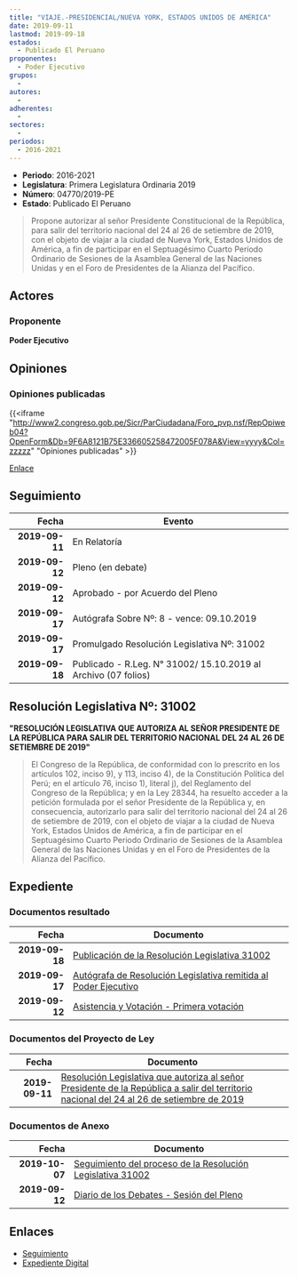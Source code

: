 ```yaml
---
title: "VIAJE.-PRESIDENCIAL/NUEVA YORK, ESTADOS UNIDOS DE AMÉRICA"
date: 2019-09-11
lastmod: 2019-09-18
estados: 
  - Publicado El Peruano
proponentes: 
  - Poder Ejecutivo
grupos: 
  - 
autores: 
  - 
adherentes: 
  - 
sectores: 
  - 
periodos: 
  - 2016-2021
---
```


- **Periodo**: 2016-2021
- **Legislatura**: Primera Legislatura Ordinaria 2019
- **Número**: 04770/2019-PE
- **Estado**: Publicado El Peruano

> Propone autorizar al señor Presidente Constitucional de la República, para salir del territorio nacional del 24 al 26 de setiembre de 2019, con el objeto de viajar a la ciudad de Nueva York, Estados Unidos de América, a fin de participar en el Septuagésimo Cuarto Período Ordinario de Sesiones de la Asamblea General de las Naciones Unidas y en el Foro de Presidentes de la Alianza del Pacífico.


## Actores

### Proponente

**Poder Ejecutivo**


## Opiniones

### Opiniones publicadas

{{<iframe "http://www2.congreso.gob.pe/Sicr/ParCiudadana/Foro_pvp.nsf/RepOpiweb04?OpenForm&Db=9F6A8121B75E336605258472005F078A&View=yyyy&Col=zzzzz" "Opiniones publicadas" >}}

[Enlace](http://www2.congreso.gob.pe/Sicr/ParCiudadana/Foro_pvp.nsf/RepOpiweb04?OpenForm&Db=9F6A8121B75E336605258472005F078A&View=yyyy&Col=zzzzz)

## Seguimiento

| Fecha | Evento |
|------:|--------|
| **2019-09-11** | En Relatoría|
| **2019-09-12** | Pleno (en debate)|
| **2019-09-12** | Aprobado - por Acuerdo del Pleno|
| **2019-09-17** | Autógrafa Sobre Nº: 8 - vence: 09.10.2019|
| **2019-09-17** | Promulgado Resolución Legislativa Nº: 31002|
| **2019-09-18** | Publicado - R.Leg. N° 31002/ 15.10.2019 al Archivo (07 folios)|

## Resolución Legislativa Nº: 31002

**"RESOLUCIÓN LEGISLATIVA QUE AUTORIZA AL SEÑOR PRESIDENTE DE LA REPÚBLICA PARA SALIR DEL TERRITORIO NACIONAL DEL 24 AL 26 DE SETIEMBRE DE 2019"**

> El Congreso de la República, de conformidad con lo prescrito en los artículos 102, inciso 9), y 113, inciso 4), de la Constitución Política del Perú; en el artículo 76, inciso 1), literal j), del Reglamento del Congreso de la República; y en la Ley 28344, ha resuelto acceder a la petición formulada por el señor Presidente de la República y, en consecuencia, autorizarlo para salir del territorio nacional del 24 al 26 de setiembre de 2019, con el objeto de viajar a la ciudad de Nueva York, Estados Unidos de América, a fin de participar en el Septuagésimo Cuarto Periodo Ordinario de Sesiones de la Asamblea General de las Naciones Unidas y en el Foro de Presidentes de la Alianza del Pacífico.


## Expediente


### Documentos resultado

| Fecha | Documento |
|------:|--------|
| **2019-09-18** | [Publicación de la Resolución Legislativa 31002](http://www.leyes.congreso.gob.pe/Documentos/2016_2021/ADLP/Normas_Legales/31002-RLG.pdf) |
| **2019-09-17** | [Autógrafa de Resolución Legislativa remitida al Poder Ejecutivo](http://www.leyes.congreso.gob.pe/Documentos/2016_2021/ADLP/Texto_Aprobado/AU0477020190917.pdf) |
| **2019-09-12** | [Asistencia y Votación - Primera votación](http://www.leyes.congreso.gob.pe/Documentos/2016_2021/Asistencia_y_Votacion/Proyectos_de_Ley/AV0477020190912.pdf) |

### Documentos del Proyecto de Ley

| Fecha | Documento |
|------:|--------|
| **2019-09-11** | [Resolución Legislativa que autoriza al señor Presidente de la República a salir del territorio nacional del 24 al 26 de setiembre de 2019](http://www.leyes.congreso.gob.pe/Documentos/2016_2021/Proyectos_de_Ley_y_de_Resoluciones_Legislativas/PL0477020190911..pdf) |

### Documentos de Anexo

| Fecha | Documento |
|------:|--------|
| **2019-10-07** | [Seguimiento del proceso de la Resolución Legislativa 31002](http://www.leyes.congreso.gob.pe/Documentos/2016_2021/Seguimiento_de_Proyectos_de_Ley/04770PL20191007.pdf) |
| **2019-09-12** | [Diario de los Debates - Sesión del Pleno](http://www2.congreso.gob.pe/Sicr/DiarioDebates/Publicad.nsf/SesionesPleno/05256D6E0073DFE905258474000ED4E1/$FILE/PLO-2019-10.pdf) |

## Enlaces 

- [Seguimiento](http://www2.congreso.gob.pe/Sicr/TraDocEstProc/CLProLey2016.nsf/f7fff46988ca05b1052578e100829cc7/4d337ccc5bbe07e20525847200807cd7?OpenDocument)
- [Expediente Digital](http://www2.congreso.gob.pe/Sicr/TraDocEstProc/CLProLey2016.nsf/f7fff46988ca05b1052578e100829cc7/4d337ccc5bbe07e20525847200807cd7?OpenDocument&Click=05257FB7005EB655.eb71d0cf91d8294e05256cdf006b5706/$Body/0.1C6C)
